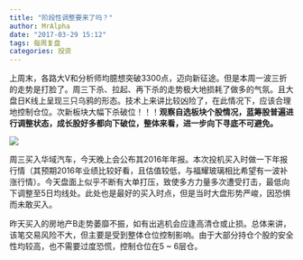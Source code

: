 ```yaml
---
title: "阶段性调整要来了吗？"
author: MrAlpha
date: "2017-03-29 15:12"
tags: 每周复盘
categories: 投资
---
```


上周末，各路大V和分析师均臆想突破3300点，迈向新征途。但是本周一波三折的走势是打脸了。周三下杀、拉起、再下杀的走势极大地损耗了做多的气氛。且大盘日K线上呈现三只乌鸦的形态。技术上来讲比较凶险了，在此情况下，应该合理地控制仓位。次新板块大幅下杀破位！！！**观察自选板块个股情况，蓝筹股普遍进行调整状态，成长股好多都向下破位，整体来看，进一步向下寻底不可避免。**

![](http://netimages.oss-cn-beijing.aliyuncs.com/2017-03-29_15-30-38.jpg)

周三买入华域汽车，今天晚上会公布其2016年年报。本次投机买入时做一下年报行情（其预期2016年业绩比较好看，且估值较低，与福耀玻璃相比希望有一波补涨行情）。今天盘面上似乎不断有大单打压，致使多方力量多次遭受打击，最低向下调整至5日均线处。此处也是最好的买入时点，但是当时大盘形势严峻，因恐惧而未敢买入。

昨天买入的房地产B走势萎靡不振，如有出逃机会应逢高清仓或止损。总体来讲，该笔交易风险不大，但主要是受到整体仓位控制影响。由于大部分持仓个股的安全性均较高，也不需要过度恐慌，控制仓位在5 ~ 6层仓。
